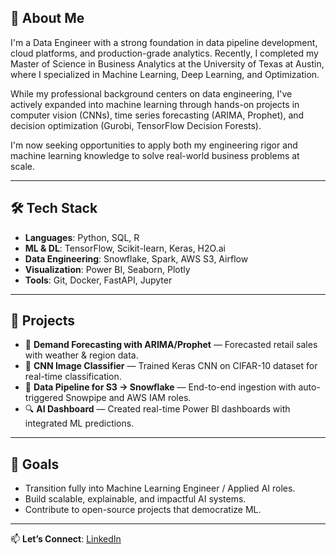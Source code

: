 ## 👋 About Me

I'm a Data Engineer with a strong foundation in data pipeline development, cloud platforms, and production-grade analytics. Recently, I completed my Master of Science in Business Analytics at the University of Texas at Austin, where I specialized in Machine Learning, Deep Learning, and Optimization.

While my professional background centers on data engineering, I've actively expanded into machine learning through hands-on projects in computer vision (CNNs), time series forecasting (ARIMA, Prophet), and decision optimization (Gurobi, TensorFlow Decision Forests).

I'm now seeking opportunities to apply both my engineering rigor and machine learning knowledge to solve real-world business problems at scale.

---

## 🛠️ Tech Stack

- **Languages**: Python, SQL, R
- **ML & DL**: TensorFlow, Scikit-learn, Keras, H2O.ai
- **Data Engineering**: Snowflake, Spark, AWS S3, Airflow
- **Visualization**: Power BI, Seaborn, Plotly
- **Tools**: Git, Docker, FastAPI, Jupyter

---

## 📂 Projects

- 🎯 **Demand Forecasting with ARIMA/Prophet** — Forecasted retail sales with weather & region data.
- 🧠 **CNN Image Classifier** — Trained Keras CNN on CIFAR-10 dataset for real-time classification.
- 🔁 **Data Pipeline for S3 → Snowflake** — End-to-end ingestion with auto-triggered Snowpipe and AWS IAM roles.
- 🔍 **AI Dashboard** — Created real-time Power BI dashboards with integrated ML predictions.

---

## 🎯 Goals

- Transition fully into Machine Learning Engineer / Applied AI roles.
- Build scalable, explainable, and impactful AI systems.
- Contribute to open-source projects that democratize ML.

---

📫 **Let’s Connect**: [LinkedIn](www.linkedin.com/in/mario-perez-a20b2339)
